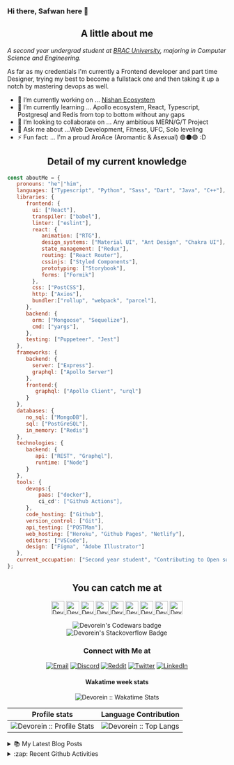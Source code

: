### Hi there, Safwan here 👋

<h2 align="center">A little about me</h2>

<p><em>A second year undergrad student at <a href="https://www.bracu.ac.bd/">BRAC University</a>, majoring in Computer Science and Engineering.</br>
</em></p>

As far as my credentials I'm currently a Frontend developer and part time Designer, trying my best to become a fullstack one and then taking it up a notch by mastering devops as well.

- 🔭 I’m currently working on ... [Nishan Ecosystem](https://github.com/Devorein/Nishan)
- 🌱 I’m currently learning ... Apollo ecosystem, React, Typescript, Postgresql and Redis from top to bottom without any gaps
- 👯 I’m looking to collaborate on ... Any ambitious MERN/G/T Project
- 💬 Ask me about ...Web Development, Fitness, UFC, Solo leveling 
- ⚡ Fun fact: ... I'm a proud AroAce (Aromantic & Asexual) 🟢⚫🟣 :D

<h2 align="center">Detail of my current knowledge</h2>

```javascript
const aboutMe = {
   pronouns: "he"|"him",
   languages: ["Typescript", "Python", "Sass", "Dart", "Java", "C++"],
   libraries: {
      frontend: {
        ui: ["React"],
        transpiler: ["babel"],
        linter: ["eslint"],
        react: {
           animation: ["RTG"],
           design_systems: ["Material UI", "Ant Design", "Chakra UI"],
           state_management: ["Redux"],
           routing: ["React Router"],
           cssinjs: ["Styled Components"],
           prototyping: ["Storybook"],
           forms: ["Formik"]
        },
        css: ["PostCSS"],
        http: ["Axios"],
        bundler:["rollup", "webpack", "parcel"],
      },
      backend: {
        orm: ["Mongoose", "Sequelize"],
        cmd: ["yargs"],
      },
      testing: ["Puppeteer", "Jest"]
   },
   frameworks: {
      backend: {
        server: ["Express"].
        graphql: ["Apollo Server"]
      },
      frontend:{
         graphql: ["Apollo Client", "urql"]
      }
   },
   databases: {
      no_sql: ["MongoDB"],
      sql: ["PostGreSQL"],
      in_memory: ["Redis"]
   },
   technologies: {
      backend: {
         api: ["REST", "Graphql"],
         runtime: ["Node"]
      }
   },
   tools: {
      devops:{
          paas: ["docker"],
          ci_cd': ["Github Actions"],
      },
      code_hosting: ["Github"],
      version_control: ["Git"],
      api_testing: ["POSTMan"],
      web_hosting: ["Heroku", "Github Pages", "Netlify"],
      editors: ["VSCode"],
      design: ["Figma", "Adobe Illustrator"] 
   },
   current_occupation: ["Second year student", "Contributing to Open source", "Writing fullstack isomorphic JavaScript applications", "Learning new technologies", "Solidifying existing knowledge"],
};
```

<h2 align="center">You can catch me at</h2>

<p align="center">
  <a href="https://stackoverflow.com/users/9745104/devorein?tab=profile">
    <img src="https://www.vectorlogo.zone/logos/stackoverflow/stackoverflow-icon.svg" alt="Devorein's Stack Overflow Profile" height="30" width="30">
  </a>
  
  <a href="https://www.codewars.com/users/Devorein">
    <img src="https://camo.githubusercontent.com/c6341567c3ede1b4ee0935509a378c482153026f/687474703a2f2f7777772e736f66746c61622e6e7475612e67722f7e6e69636b69652f696d616765732f6c6f676f2f636f6465776172732e706e67" alt="Devorein's Codewars Profile" height="30" width="30">
  </a>

  <a href="https://dev.to/devorein" style="display: inline;">
    <img src="https://lh3.googleusercontent.com/mmiuKzIq5YPFyjrfFsiNqeGuJY-Rp6wVvE8kus6vuunOnqInN16GTCCUX1937vEbKw" alt="Devorein's DEV Profile" height="30" width="30">
  </a>
   
   <a href="https://devorein.hashnode.dev/">
    <img src="https://cdn.hashnode.com/res/hashnode/image/upload/v1592752137870/scHk9tTaA.png?auto=compress" alt="Devorein's Hashnode Profile" height="30" width="30">
  </a>
  
  <a href="https://medium.com/@devorein">
    <img src="https://www.vectorlogo.zone/logos/medium/medium-tile.svg" alt="Devorein's Medium Profile" height="30" width="30">
  </a>
  
  <a href="https://stackshare.io/devorein">
    <img src="https://cdn.worldvectorlogo.com/logos/stackshare.svg" alt="Devorein's StackShare Profile" height="30" width="30">
  </a>
  <a href="https://codesandbox.io/u/Devorein">
    <img src="https://www.saashub.com/images/app/service_logos/9/ae995212f366/large.png?1528180811" alt="Devorein's CodeSandbox Channel" height="30" width="30">
  </a> 
   <a href="https://codepen.io/devorein">
    <img src="https://www.vectorlogo.zone/logos/codepen/codepen-tile.svg" alt="Devorein's Codepen Channel" height="30" width="30">
  </a>
  <a href="https://www.youtube.com/channel/UCVRH1lqDD2m9W8H3KmcY0ow">
    <img src="https://www.vectorlogo.zone/logos/youtube/youtube-icon.svg" alt="Devorein's YouTube Channel" height="30" width="30">
  </a>  
</p>

<div align="center">
  <img src="https://www.codewars.com/users/Devorein/badges/large" alt="Devorein's Codewars badge">
</div>
<div align="center">
   <img src="https://stackoverflow.com/users/flair/9745104.png?theme=dark" alt="Devorein's Stackoverflow Badge"/>
</div>
<h3 align="center"> Connect with Me at </h3>

<p align="center">
<a href="mailto:devorein00@gmail.com"><img alt="Email" src="https://img.shields.io/badge/Gmail-devorein00@gmail.com-red?style=flat&logo=gmail"></a>
<a href="https://discord.com/channels/@me"><img alt="Discord" src="https://img.shields.io/badge/Discord-Devorein%232924-blue?style=flat&logo=discord"></a>
<a href="https://www.reddit.com/user/dev0rein"><img alt="Reddit" src="https://img.shields.io/badge/Reddit-dev0rein-orange?style=flat&logo=reddit"></a>
<a href="https://twitter.com/devorein"><img alt="Twitter" src="https://img.shields.io/badge/Twitter-devorein-blue?style=flat&logo=twitter"></a>
<a href="https://www.linkedin.com/in/safwan-shaheer-4b759a1bb/"><img alt="LinkedIn" src="https://img.shields.io/badge/LinkedIn-devorein-blue?style=flat&logo=linkedin"></a>
</p>
  
<h4 align="center">Wakatime week stats</h4>
<p align="center"><img align="center" src="https://github-readme-stats.vercel.app/api/wakatime?username=devorein" alt="Devorein :: Wakatime Stats" /></p>

Profile stats              |  Language Contribution
:-------------------------:|:-------------------------:
![Devorein :: Profile Stats](https://github-readme-stats.vercel.app/api?username=Devorein&show_icons=true&theme=dark) | ![Devorein :: Top Langs](https://github-readme-stats.vercel.app/api/top-langs/?username=Devorein&langs_count=10&theme=tokyonight&layout=compact&hide=html)

<details>
<summary>📚 My Latest Blog Posts</summary>
<!-- HASHNODE_BLOG:START -->
<h3><a href="https://devorein.hashnode.dev/open-source-typescript-based-notion-api-for-christmas-hackathon-cki350hns0134dts17ul07o8p" title="Open source typescript based notion API for Christmas Hackathon">Open source typescript based notion API for Christmas Hackathon</a></h3>
<a href="https://devorein.hashnode.dev/open-source-typescript-based-notion-api-for-christmas-hackathon-cki350hns0134dts17ul07o8p" title="Open source typescript based notion API for Christmas Hackathon"><img src="https://cdn.hashnode.com/res/hashnode/image/upload/v1606654838477/Zi4_Ggl8t.png" alt="Open source typescript based notion API for Christmas Hackathon" width="400px" align="" /></a>
<p>Nishan
Nishan is an open-source notion API built with typescript and axios to automate almost all the CRUD functionalities the notion client provides by itself.
Reasons
As an avid notion user and a front end developer, I’ve always wanted to automate ...</p>
<!-- HASHNODE_BLOG:END -->
</details>

<details>

<summary>:zap: Recent Github Activities</summary>

<!--START_SECTION:activity-->
1. 🎉 Merged PR [#98](https://github.com/Devorein/Nishan/pull/98) in [Devorein/Nishan](https://github.com/Devorein/Nishan)
2. 🎉 Merged PR [#97](https://github.com/Devorein/Nishan/pull/97) in [Devorein/Nishan](https://github.com/Devorein/Nishan)
3. 🎉 Merged PR [#105](https://github.com/Devorein/Nishan/pull/105) in [Devorein/Nishan](https://github.com/Devorein/Nishan)
4. 🎉 Merged PR [#104](https://github.com/Devorein/Nishan/pull/104) in [Devorein/Nishan](https://github.com/Devorein/Nishan)
5. ❗️ Opened issue [#2](https://github.com/phuctm97/ntast/issues/2) in [phuctm97/ntast](https://github.com/phuctm97/ntast)
<!--END_SECTION:activity-->

</details>
